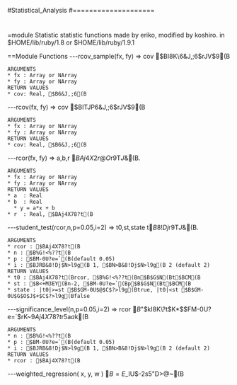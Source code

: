 #Statistical_Analysis
#====================
#
=module Statistic
    statistic functions made by eriko, modified by koshiro.
    in $HOME/lib/ruby/1.8 or $HOME/lib/ruby/1.9.1

==Module Functions
---rcov_sample(fx, fy) => cov
    $BI8K\6&J,;6$rJV$9(B

    ARGUMENTS
    * fx : Array or NArray
    * fy : Array or NArray
    RETURN VALUES
    * cov: Real, $B6&J,;6(B

---rcov(fx, fy) => cov
    $BITJP6&J,;6$rJV$9(B

    ARGUMENTS
    * fx : Array or NArray
    * fy : Array or NArray
    RETURN VALUES
    * cov: Real, $B6&J,;6(B

---rcor(fx, fy) => a,b,r
    $BAj4X2r@O$r9T$J$&(B. 

    ARGUMENTS
    * fx : Array or NArray
    * fy : Array or NArray
    RETURN VALUES
    * a  : Real
    * b  : Real
      * y = a*x + b
    * r  : Real, $BAj4X78?t(B

---student_test(rcor,n,p=0.05,i=2) => t0,st,state
    t$B8!Dj$r9T$J$&(B. 

    ARGUMENTS
    * rcor : $BAj4X78?t(B
    * n : $B%G!<%??t(B
    * p : $BM-0U?e=`(B(default 0.05)
    * i : $BJRB&8!Dj$N>l9g(B 1, $BN>B&8!Dj$N>l9g(B 2 (default 2)
    RETURN VALUES
    * t0 : $BAj4X78?t(Brcor, $B%G!<%??t(Bn$B$G$N(Bt$BCM(B
    * st : $B<+M3EY(Bn-2, $BM-0U?e=`(Bp$B$G$N(Bt$BCM(B
    * state : |t0|>=st $B$GM-0U$@$C$?>l9g(Btrue, |t0|<st $B$GM-0U$G$O$J$+$C$?>l9g(Bfalse

---significance_level(n,p=0.05,i=2) => rcor
    $B$"$kI8K\?t$K$*$$$FM-0U?e=`$rK~$9Aj4X78?t$r5a$a$k(B

    ARGUMENTS
    * n : $B%G!<%??t(B
    * p : $BM-0U?e=`(B(default 0.05)
    * i : $BJRB&8!Dj$N>l9g(B 1, $BN>B&8!Dj$N>l9g(B 2 (default 2)
    RETURN VALUES
    * rcor : $BAj4X78?t(B

---weighted_regression( x, y, w )
    $B=E$_IU$-2s5"D>@~(B

